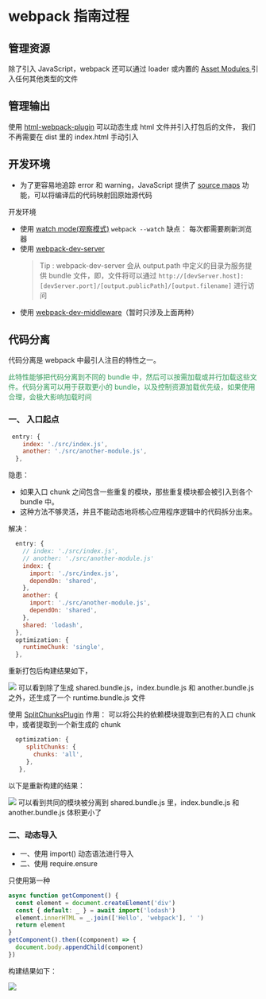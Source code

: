 # webpack 指南过程

## 管理资源

除了引入 JavaScript，webpack 还可以通过 loader 或内置的 <a href="https://webpack.docschina.org/guides/asset-modules/">Asset Modules </a>引入任何其他类型的文件

## 管理输出

使用 <a href="https://webpack.docschina.org/plugins/html-webpack-plugin/">html-webpack-plugin</a> 可以动态生成 html 文件并引入打包后的文件， 我们不再需要在 dist 里的 index.html 手动引入

## 开发环境

- 为了更容易地追踪 error 和 warning，JavaScript 提供了 <a href="https://blog.teamtreehouse.com/introduction-source-maps">source maps</a> 功能，可以将编译后的代码映射回原始源代码

开发环境

- 使用 [watch mode(观察模式)](https://webpack.docschina.org/guides/development/#using-watch-mode)
  `webpack --watch`
  缺点： 每次都需要刷新浏览器
- 使用 [ webpack-dev-server](https://webpack.docschina.org/guides/development/#using-webpack-dev-server)
  > Tip :
  > webpack-dev-server 会从 output.path 中定义的目录为服务提供 bundle 文件，即，文件将可以通过 `http://[devServer.host]:[devServer.port]/[output.publicPath]/[output.filename]` 进行访问
- 使用 [webpack-dev-middleware](https://webpack.docschina.org/guides/development/#using-webpack-dev-middleware)（暂时只涉及上面两种）

## 代码分离

代码分离是 webpack 中最引人注目的特性之一。<p style="color: #329a59;font-size: 14px;">此特性能够把代码分离到不同的 bundle 中，然后可以按需加载或并行加载这些文件。代码分离可以用于获取更小的 bundle，以及控制资源加载优先级，如果使用合理，会极大影响加载时间</p>

### 一、 入口起点

```javascript
 entry: {
    index: './src/index.js',
    another: './src/another-module.js',
  },
```

隐患：

- 如果入口 chunk 之间包含一些重复的模块，那些重复模块都会被引入到各个 bundle 中。
- 这种方法不够灵活，并且不能动态地将核心应用程序逻辑中的代码拆分出来。

解决：

```javascript
  entry: {
    // index: './src/index.js',
    // another: './src/another-module.js'
    index: {
      import: './src/index.js',
      dependOn: 'shared',
    },
    another: {
      import: './src/another-module.js',
      dependOn: 'shared',
    },
    shared: 'lodash',
  },
  optimization: {
    runtimeChunk: 'single',
  },
```

重新打包后构建结果如下，

![](https://img-blog.csdnimg.cn/e1df98f93bfd4b3e81180b03cfefbbd2.png?x-oss-process=image/watermark,type_ZHJvaWRzYW5zZmFsbGJhY2s,shadow_50,text_Q1NETiBA6ZOB5p-xZWY=,size_20,color_FFFFFF,t_70,g_se,x_16)
可以看到除了生成 shared.bundle.js，index.bundle.js 和 another.bundle.js 之外，还生成了一个 runtime.bundle.js 文件

使用 [SplitChunksPlugin](https://webpack.docschina.org/guides/code-splitting/#splitchunksplugin)
作用： 可以将公共的依赖模块提取到已有的入口 chunk 中，或者提取到一个新生成的 chunk

```javascript
  optimization: {
     splitChunks: {
       chunks: 'all',
     },
   },
```

以下是重新构建的结果：

![](https://img-blog.csdnimg.cn/81135fc675f3401e8f9c966887bbd43e.png?x-oss-process=image/watermark,type_ZHJvaWRzYW5zZmFsbGJhY2s,shadow_50,text_Q1NETiBA6ZOB5p-xZWY=,size_20,color_FFFFFF,t_70,g_se,x_16)
可以看到共同的模块被分离到 shared.bundle.js 里，index.bundle.js 和 another.bundle.js 体积更小了

### 二、动态导入

- 一、使用 import() 动态语法进行导入
- 二、使用 require.ensure

只使用第一种

```javascript
async function getComponent() {
  const element = document.createElement('div')
  const { default: _ } = await import('lodash')
  element.innerHTML = _.join(['Hello', 'webpack'], ' ')
  return element
}
getComponent().then((component) => {
  document.body.appendChild(component)
})
```

构建结果如下：

![](https://img-blog.csdnimg.cn/f96caba5cf08422fbba2190fc3db90fd.png?x-oss-process=image/watermark,type_ZHJvaWRzYW5zZmFsbGJhY2s,shadow_50,text_Q1NETiBA6ZOB5p-xZWY=,size_20,color_FFFFFF,t_70,g_se,x_16)
